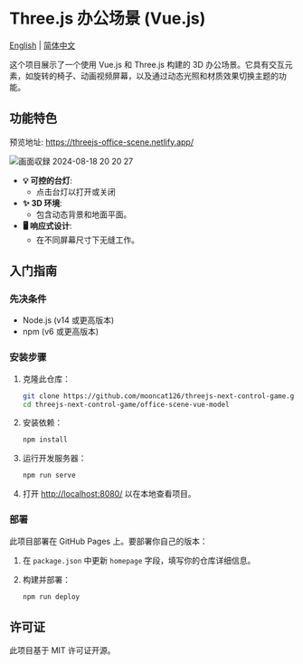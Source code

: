 # Three.js 办公场景 (Vue.js)
[English](./README.md) | [简体中文](./README_zh.md)

这个项目展示了一个使用 Vue.js 和 Three.js 构建的 3D 办公场景。它具有交互元素，如旋转的椅子、动画视频屏幕，以及通过动态光照和材质效果切换主题的功能。

## 功能特色

预览地址: https://threejs-office-scene.netlify.app/

![画面収録 2024-08-18 20 20 27](https://github.com/user-attachments/assets/2637131b-a274-4607-8080-8bacee3c5a19)


- **💡 可控的台灯**: 
  - 点击台灯以打开或关闭
- **✨ 3D 环境**: 
  - 包含动态背景和地面平面。
- **🖥 响应式设计**: 
  - 在不同屏幕尺寸下无缝工作。

## 入门指南

### 先决条件

- Node.js (v14 或更高版本)
- npm (v6 或更高版本)

### 安装步骤

1. 克隆此仓库：

    ```bash
    git clone https://github.com/mooncat126/threejs-next-control-game.git
    cd threejs-next-control-game/office-scene-vue-model
    ```

2. 安装依赖：

    ```bash
    npm install
    ```

3. 运行开发服务器：

    ```bash
    npm run serve
    ```

4. 打开 [http://localhost:8080/](http://localhost:8080/) 以在本地查看项目。

### 部署

此项目部署在 GitHub Pages 上。要部署你自己的版本：

1. 在 `package.json` 中更新 `homepage` 字段，填写你的仓库详细信息。
2. 构建并部署：

    ```bash
    npm run deploy
    ```

## 许可证

此项目基于 MIT 许可证开源。
